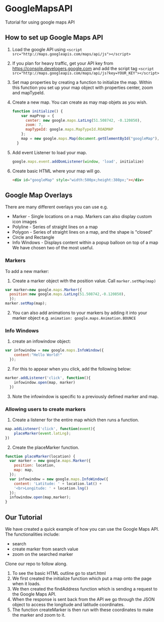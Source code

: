 # GoogleMapsAPI
Tutorial for using google maps API

## How to set up Google Maps API
 1. Load the google API using ```<script src="http://maps.googleapis.com/maps/api/js"></script>```
 2. If you plan for heavy traffic, get your API key from https://console.developers.google.com and add the script tag ```<script src="http://maps.googleapis.com/maps/api/js?key=YOUR_KEY"></script>```
 3. Set map properties by creating a function to initialize the map. Within this function you set up your map object with properties center, zoom and mapTypeId.
 4. Create a new map. You can create as may map objets as you wish. 
 
    ```javascript
    function initialize() {
        var mapProp = {
          center: new google.maps.LatLng(51.508742, -0.120850),
          zoom: 7,
          mapTypeId: google.maps.MapTypeId.ROADMAP
        };
        map = new google.maps.Map(document.getElementById("googleMap"), mapProp);
      }
    ```
 5. Add event Listener to load your map.

    ```javascript
    google.maps.event.addDomListener(window, 'load', initialize)
    ```
    
 6. Create basic HTML where your map will go.

    ```HTML
    <div id="googleMap" style="width:500px;height:380px;"></div>
    ```


## Google Map Overlays
There are many different overlays you can use e.g.
  - Marker - Single locations on a map. Markers can also display custom icon images
  - Polyline - Series of straight lines on a map
  - Polygon - Series of straight lines on a map, and the shape is "closed"
  - Circle and Rectangle
  - Info Windows - Displays content within a popup balloon on top of a map
We have chosen two of the most useful.

### Markers
To add a new marker:
1. Create a marker object with the position value. Call ```marker.setMap(map)```
```javascript
var marker=new google.maps.Marker({
  position:new google.maps.LatLng(51.508742,-0.120850),
  });
marker.setMap(map);
```
2. You can also add animations to your markers by adding it into your marker object e.g. ```animation: google.maps.Animation.BOUNCE```

### Info Windows
1. create an infowindow object:
```javascript
var infowindow = new google.maps.InfoWindow({
    content:"Hello World!"
  });
```
2. For this to appear when you click, add the following below:
```javascript
marker.addListener('click', function(){
    infowindow.open(map, marker)
  })
```
3. Note the infowindow is specific to a previously defined marker and map.

### Allowing users to create markers
1. Create a listener for the entire map which then runs a function.
```javascript
map.addListener('click', function(event){
    placeMarker(event.latLng);
})
```
2. Create the placeMarker function.
```javascript
function placeMarker(location) {
  var marker = new google.maps.Marker({
    position: location,
    map: map,
  });
  var infowindow = new google.maps.InfoWindow({
    content: 'Latitude: ' + location.lat() +
    '<br>Longitude: ' + location.lng()
  });
  infowindow.open(map,marker);
}
```

## Our Tutorial
We have created a quick example of how you can use the Google Maps API. The functionalities include:
  - search
  - create marker from search value
  - zoom on the searched marker

Clone our repo to follow along.

1. To see the basic HTML outline go to start.html
2. We first created the initialize function which put a map onto the page when it loads.
3. We then created the findAddress function which is sending a request to the Google Maps API.
4. When the response is sent back from the API we go through the JSON object to access the longitude and latitude coordinates.
5. The function createMarker is then run with these coordinates to make the marker and zoom to it.
